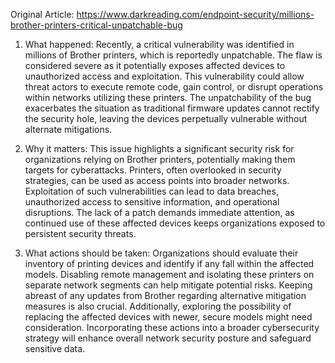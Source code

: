 Original Article: https://www.darkreading.com/endpoint-security/millions-brother-printers-critical-unpatchable-bug

1) What happened:
Recently, a critical vulnerability was identified in millions of Brother printers, which is reportedly unpatchable. The flaw is considered severe as it potentially exposes affected devices to unauthorized access and exploitation. This vulnerability could allow threat actors to execute remote code, gain control, or disrupt operations within networks utilizing these printers. The unpatchability of the bug exacerbates the situation as traditional firmware updates cannot rectify the security hole, leaving the devices perpetually vulnerable without alternate mitigations.

2) Why it matters:
This issue highlights a significant security risk for organizations relying on Brother printers, potentially making them targets for cyberattacks. Printers, often overlooked in security strategies, can be used as access points into broader networks. Exploitation of such vulnerabilities can lead to data breaches, unauthorized access to sensitive information, and operational disruptions. The lack of a patch demands immediate attention, as continued use of these affected devices keeps organizations exposed to persistent security threats.

3) What actions should be taken:
Organizations should evaluate their inventory of printing devices and identify if any fall within the affected models. Disabling remote management and isolating these printers on separate network segments can help mitigate potential risks. Keeping abreast of any updates from Brother regarding alternative mitigation measures is also crucial. Additionally, exploring the possibility of replacing the affected devices with newer, secure models might need consideration. Incorporating these actions into a broader cybersecurity strategy will enhance overall network security posture and safeguard sensitive data.